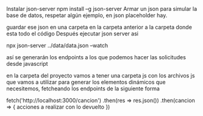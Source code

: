 Instalar json-server
npm install –g json-server
Armar un json para simular la base de datos, respetar algún ejemplo, en json placeholder hay.

guardar ese json en una carpeta en la carpeta anterior a la carpeta donde esta todo el código
Después ejecutar json server asi

npx json-server ../data/data.json –watch

así se generarán los endpoints a los que podemos hacer las solicitudes desde javascript

en la carpeta del proyecto vamos a tener una carpeta js con los archivos js que vamos a utilizar para generar los elementos dinámicos que necesitemos, fetcheando los endpoints de la siguiente forma

fetch('http://localhost:3000/cancion')
    .then(res => res.json())
    .then(cancion => { acciones a realizar con lo devuelto })